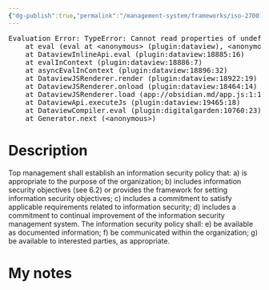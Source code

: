 ```yaml
---
{"dg-publish":true,"permalink":"/management-system/frameworks/iso-27001-2022/iso-27001-2022-5-2/","tags":["requirement"],"noteIcon":"1"}
---
```



<pre class="dataview dataview-error">Evaluation Error: TypeError: Cannot read properties of undefined (reading 'file')
    at eval (eval at &lt;anonymous&gt; (plugin:dataview), &lt;anonymous&gt;:3:24)
    at DataviewInlineApi.eval (plugin:dataview:18885:16)
    at evalInContext (plugin:dataview:18886:7)
    at asyncEvalInContext (plugin:dataview:18896:32)
    at DataviewJSRenderer.render (plugin:dataview:18922:19)
    at DataviewJSRenderer.onload (plugin:dataview:18464:14)
    at DataviewJSRenderer.load (app://obsidian.md/app.js:1:1214378)
    at DataviewApi.executeJs (plugin:dataview:19465:18)
    at DataviewCompiler.eval (plugin:digitalgarden:10760:23)
    at Generator.next (&lt;anonymous&gt;)</pre>

# Description

Top management shall establish an information security policy that: 
a) is appropriate to the purpose of the organization; 
b) includes information security objectives (see 6.2) or provides the framework for setting information security objectives; 
c) includes a commitment to satisfy applicable requirements related to information security; 
d) includes a commitment to continual improvement of the information security management system. The information security policy shall: 
e) be available as documented information; 
f) be communicated within the organization; 
g) be available to interested parties, as appropriate.

# My notes
